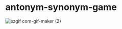 # antonym-synonym-game

![ezgif com-gif-maker (2)](https://user-images.githubusercontent.com/59533680/139594525-a14334b0-fdcf-4122-8135-cea3752e7a95.gif)
